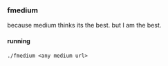 ### fmedium

because medium thinks its the best. but I am the best.

#### running

`./fmedium <any medium url>`
